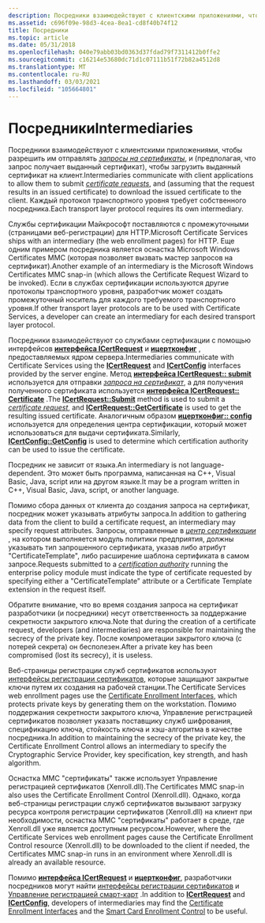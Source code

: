 ```yaml
---
description: Посредники взаимодействуют с клиентскими приложениями, чтобы разрешить им отправлять запросы на сертификаты, и (предполагая, что запрос получает выданный сертификат), чтобы загрузить выданный сертификат на клиент.
ms.assetid: c696f09e-98d3-4cea-8ea1-cd8f40b74f12
title: Посредники
ms.topic: article
ms.date: 05/31/2018
ms.openlocfilehash: 040e79abb03bd0363d37fdad79f7311412b0ffe2
ms.sourcegitcommit: c16214e53680dc71d1c07111b51f72b82a4512d8
ms.translationtype: MT
ms.contentlocale: ru-RU
ms.lasthandoff: 03/03/2021
ms.locfileid: "105664801"
---
```

# <a name="intermediaries"></a><span data-ttu-id="0d40c-103">Посредники</span><span class="sxs-lookup"><span data-stu-id="0d40c-103">Intermediaries</span></span>

<span data-ttu-id="0d40c-104">Посредники взаимодействуют с клиентскими приложениями, чтобы разрешить им отправлять [*запросы на сертификаты*](../secgloss/c-gly.md), и (предполагая, что запрос получает выданный сертификат), чтобы загрузить выданный сертификат на клиент.</span><span class="sxs-lookup"><span data-stu-id="0d40c-104">Intermediaries communicate with client applications to allow them to submit [*certificate requests*](../secgloss/c-gly.md), and (assuming that the request results in an issued certificate) to download the issued certificate to the client.</span></span> <span data-ttu-id="0d40c-105">Каждый протокол транспортного уровня требует собственного посредника.</span><span class="sxs-lookup"><span data-stu-id="0d40c-105">Each transport layer protocol requires its own intermediary.</span></span>

<span data-ttu-id="0d40c-106">Службы сертификации Майкрософт поставляются с промежуточными (страницами веб-регистрации) для HTTP.</span><span class="sxs-lookup"><span data-stu-id="0d40c-106">Microsoft Certificate Services ships with an intermediary (the web enrollment pages) for HTTP.</span></span> <span data-ttu-id="0d40c-107">Еще одним примером посредника является оснастка Microsoft Windows Certificates MMC (которая позволяет вызвать мастер запросов на сертификат).</span><span class="sxs-lookup"><span data-stu-id="0d40c-107">Another example of an intermediary is the Microsoft Windows Certificates MMC snap-in (which allows the Certificate Request Wizard to be invoked).</span></span> <span data-ttu-id="0d40c-108">Если в службах сертификации используются другие протоколы транспортного уровня, разработчик может создать промежуточный носитель для каждого требуемого транспортного уровня.</span><span class="sxs-lookup"><span data-stu-id="0d40c-108">If other transport layer protocols are to be used with Certificate Services, a developer can create an intermediary for each desired transport layer protocol.</span></span>

<span data-ttu-id="0d40c-109">Посредники взаимодействуют со службами сертификации с помощью интерфейсов [**интерфейса ICertRequest**](/windows/desktop/api/Certcli/nn-certcli-icertrequest) и [**ицертконфиг**](/windows/desktop/api/Certcli/nn-certcli-icertconfig) , предоставляемых ядром сервера.</span><span class="sxs-lookup"><span data-stu-id="0d40c-109">Intermediaries communicate with Certificate Services using the [**ICertRequest**](/windows/desktop/api/Certcli/nn-certcli-icertrequest) and [**ICertConfig**](/windows/desktop/api/Certcli/nn-certcli-icertconfig) interfaces provided by the server engine.</span></span> <span data-ttu-id="0d40c-110">Метод [**интерфейса ICertRequest:: submit**](/windows/desktop/api/Certcli/nf-certcli-icertrequest-submit) используется для отправки [*запроса на сертификат*](../secgloss/c-gly.md), а для получения полученного сертификата используется [**интерфейса ICertRequest:: Certificate**](/windows/desktop/api/Certcli/nf-certcli-icertrequest-getcertificate) .</span><span class="sxs-lookup"><span data-stu-id="0d40c-110">The [**ICertRequest::Submit**](/windows/desktop/api/Certcli/nf-certcli-icertrequest-submit) method is used to submit a [*certificate request*](../secgloss/c-gly.md), and [**ICertRequest::GetCertificate**](/windows/desktop/api/Certcli/nf-certcli-icertrequest-getcertificate) is used to get the resulting issued certificate.</span></span> <span data-ttu-id="0d40c-111">Аналогичным образом [**ицертконфиг:: config**](/windows/desktop/api/Certcli/nf-certcli-icertconfig-getconfig) используется для определения центра сертификации, который может использоваться для выдачи сертификата.</span><span class="sxs-lookup"><span data-stu-id="0d40c-111">Similarly, [**ICertConfig::GetConfig**](/windows/desktop/api/Certcli/nf-certcli-icertconfig-getconfig) is used to determine which certification authority can be used to issue the certificate.</span></span>

<span data-ttu-id="0d40c-112">Посредник не зависит от языка.</span><span class="sxs-lookup"><span data-stu-id="0d40c-112">An intermediary is not language-dependent.</span></span> <span data-ttu-id="0d40c-113">Это может быть программа, написанная на C++, Visual Basic, Java, script или на другом языке.</span><span class="sxs-lookup"><span data-stu-id="0d40c-113">It may be a program written in C++, Visual Basic, Java, script, or another language.</span></span>

<span data-ttu-id="0d40c-114">Помимо сбора данных от клиента до создания запроса на сертификат, посредник может указывать атрибуты запроса.</span><span class="sxs-lookup"><span data-stu-id="0d40c-114">In addition to gathering data from the client to build a certificate request, an intermediary may specify request attributes.</span></span> <span data-ttu-id="0d40c-115">Запросы, отправленные в [*центр сертификации*](../secgloss/c-gly.md) , на котором выполняется модуль политики предприятия, должны указывать тип запрошенного сертификата, указав либо атрибут "CertificateTemplate", либо расширение шаблона сертификата в самом запросе.</span><span class="sxs-lookup"><span data-stu-id="0d40c-115">Requests submitted to a [*certification authority*](../secgloss/c-gly.md) running the enterprise policy module must indicate the type of certificate requested by specifying either a "CertificateTemplate" attribute or a Certificate Template extension in the request itself.</span></span>

<span data-ttu-id="0d40c-116">Обратите внимание, что во время создания запроса на сертификат разработчики (и посредники) несут ответственность за поддержание секретности закрытого ключа.</span><span class="sxs-lookup"><span data-stu-id="0d40c-116">Note that during the creation of a certificate request, developers (and intermediaries) are responsible for maintaining the secrecy of the private key.</span></span> <span data-ttu-id="0d40c-117">После компрометации закрытого ключа (с потерей секрета) он бесполезен.</span><span class="sxs-lookup"><span data-stu-id="0d40c-117">After a private key has been compromised (lost its secrecy), it is useless.</span></span>

<span data-ttu-id="0d40c-118">Веб-страницы регистрации служб сертификатов используют [интерфейсы регистрации сертификатов](cryptography-interfaces.md), которые защищают закрытые ключи путем их создания на рабочей станции.</span><span class="sxs-lookup"><span data-stu-id="0d40c-118">The Certificate Services web enrollment pages use the [Certificate Enrollment Interfaces](cryptography-interfaces.md), which protects private keys by generating them on the workstation.</span></span> <span data-ttu-id="0d40c-119">Помимо поддержания секретности закрытого ключа, Управление регистрацией сертификатов позволяет указать поставщику служб шифрования, спецификацию ключа, стойкость ключа и хэш-алгоритма в качестве посредника.</span><span class="sxs-lookup"><span data-stu-id="0d40c-119">In addition to maintaining the secrecy of the private key, the Certificate Enrollment Control allows an intermediary to specify the Cryptographic Service Provider, key specification, key strength, and hash algorithm.</span></span>

<span data-ttu-id="0d40c-120">Оснастка MMC "сертификаты" также использует Управление регистрацией сертификатов (Xenroll.dll).</span><span class="sxs-lookup"><span data-stu-id="0d40c-120">The Certificates MMC snap-in also uses the Certificate Enrollment Control (Xenroll.dll).</span></span> <span data-ttu-id="0d40c-121">Однако, когда веб-страницы регистрации служб сертификатов вызывают загрузку ресурса контроля регистрации сертификатов (Xenroll.dll) на клиент при необходимости, оснастка MMC "сертификаты" работает в среде, где Xenroll.dll уже является доступным ресурсом.</span><span class="sxs-lookup"><span data-stu-id="0d40c-121">However, where the Certificate Services web enrollment pages cause the Certificate Enrollment Control resource (Xenroll.dll) to be downloaded to the client if needed, the Certificates MMC snap-in runs in an environment where Xenroll.dll is already an available resource.</span></span>

<span data-ttu-id="0d40c-122">Помимо [**интерфейса ICertRequest**](/windows/desktop/api/Certcli/nn-certcli-icertrequest) и [**ицертконфиг**](/windows/desktop/api/Certcli/nn-certcli-icertconfig), разработчики посредников могут найти [интерфейсы регистрации сертификатов](cryptography-interfaces.md) и [Управление регистрацией смарт-карт](certificate-enrollment-control.md) .</span><span class="sxs-lookup"><span data-stu-id="0d40c-122">In addition to [**ICertRequest**](/windows/desktop/api/Certcli/nn-certcli-icertrequest) and [**ICertConfig**](/windows/desktop/api/Certcli/nn-certcli-icertconfig), developers of intermediaries may find the [Certificate Enrollment Interfaces](cryptography-interfaces.md) and the [Smart Card Enrollment Control](certificate-enrollment-control.md) to be useful.</span></span>

 

 
